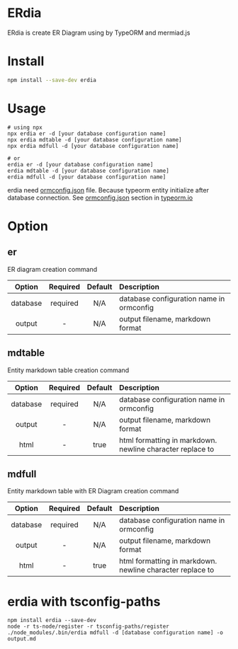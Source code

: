 # ERdia
ERdia is create ER Diagram using by TypeORM and mermiad.js

# Install

```sh
npm install --save-dev erdia
```

# Usage
```
# using npx
npx erdia er -d [your database configuration name]
npx erdia mdtable -d [your database configuration name]
npx erdia mdfull -d [your database configuration name]

# or 
erdia er -d [your database configuration name]
erdia mdtable -d [your database configuration name]
erdia mdfull -d [your database configuration name]
```

erdia need [ormconfig.json](https://typeorm.io/#/using-ormconfig) file. Because typeorm entity initialize after database connection. See [ormconfig.json](https://typeorm.io/#/using-ormconfig) section in [typeorm.io](https://typeorm.io/)

# Option

## er
ER diagram creation command

| Option | Required | Default | Description |
| :-: | :-: | :-: | :- |
| database | required | N/A | database configuration name in ormconfig |
| output | - | N/A | output filename, markdown format |

## mdtable
Entity markdown table creation command

| Option | Required | Default | Description |
| :-: | :-: | :-: | :- |
| database | required | N/A | database configuration name in ormconfig |
| output | - | N/A | output filename, markdown format |
| html | - | true | html formatting in markdown. newline character replace to <br /> | 

## mdfull
Entity markdown table with ER Diagram creation command

| Option | Required | Default | Description |
| :-: | :-: | :-: | :- |
| database | required | N/A | database configuration name in ormconfig |
| output | - | N/A | output filename, markdown format |
| html | - | true | html formatting in markdown. newline character replace to <br /> | 

# erdia with tsconfig-paths
```
npm install erdia --save-dev
node -r ts-node/register -r tsconfig-paths/register ./node_modules/.bin/erdia mdfull -d [database configuration name] -o output.md
```
